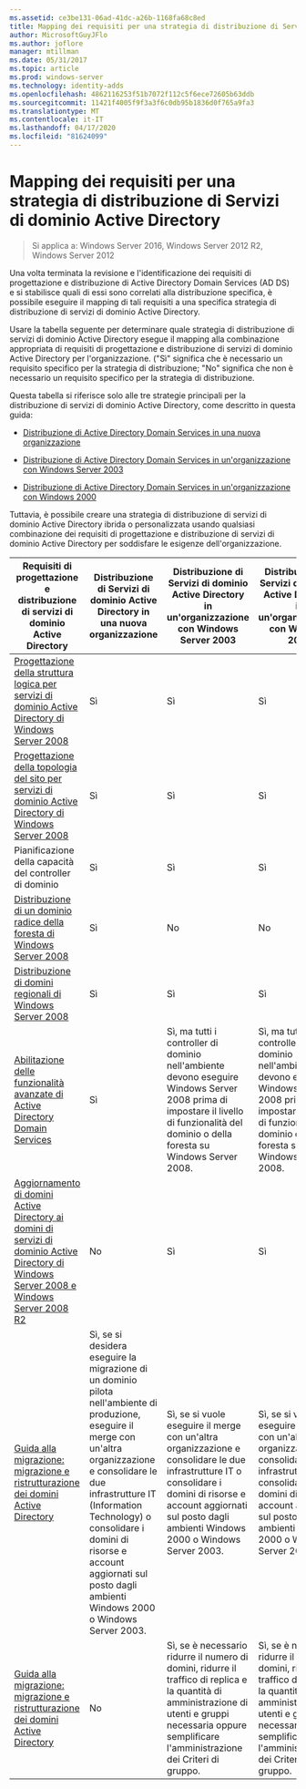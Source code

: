 ```yaml
---
ms.assetid: ce3be131-06ad-41dc-a26b-1168fa68c8ed
title: Mapping dei requisiti per una strategia di distribuzione di Servizi di dominio Active Directory
author: MicrosoftGuyJFlo
ms.author: joflore
manager: mtillman
ms.date: 05/31/2017
ms.topic: article
ms.prod: windows-server
ms.technology: identity-adds
ms.openlocfilehash: 4862116253f51b7072f112c5f6ece72605b63ddb
ms.sourcegitcommit: 11421f4005f9f3a3f6c0db95b1836d0f765a9fa3
ms.translationtype: MT
ms.contentlocale: it-IT
ms.lasthandoff: 04/17/2020
ms.locfileid: "81624099"
---
```

# <a name="mapping-your-requirements-to-an-ad-ds-deployment-strategy"></a>Mapping dei requisiti per una strategia di distribuzione di Servizi di dominio Active Directory

> Si applica a: Windows Server 2016, Windows Server 2012 R2, Windows Server 2012

Una volta terminata la revisione e l'identificazione dei requisiti di progettazione e distribuzione di Active Directory Domain Services (AD DS) e si stabilisce quali di essi sono correlati alla distribuzione specifica, è possibile eseguire il mapping di tali requisiti a una specifica strategia di distribuzione di servizi di dominio Active Directory.

Usare la tabella seguente per determinare quale strategia di distribuzione di servizi di dominio Active Directory esegue il mapping alla combinazione appropriata di requisiti di progettazione e distribuzione di servizi di dominio Active Directory per l'organizzazione. ("Sì" significa che è necessario un requisito specifico per la strategia di distribuzione; "No" significa che non è necessario un requisito specifico per la strategia di distribuzione.

Questa tabella si riferisce solo alle tre strategie principali per la distribuzione di servizi di dominio Active Directory, come descritto in questa guida:

-   [Distribuzione di Active Directory Domain Services in una nuova organizzazione](../../ad-ds/plan/Deploying-AD-DS-in-a-New-Organization.md)

-   [Distribuzione di Active Directory Domain Services in un'organizzazione con Windows Server 2003](../../ad-ds/plan/Deploying-AD-DS-in-a-Windows-Server-2003-Organization.md)

-   [Distribuzione di Active Directory Domain Services in un'organizzazione con Windows 2000](../../ad-ds/plan/Deploying-AD-DS-in-a-Windows-2000-Organization.md)

Tuttavia, è possibile creare una strategia di distribuzione di servizi di dominio Active Directory ibrida o personalizzata usando qualsiasi combinazione dei requisiti di progettazione e distribuzione di servizi di dominio Active Directory per soddisfare le esigenze dell'organizzazione.

| Requisiti di progettazione e distribuzione di servizi di dominio Active Directory | Distribuzione di Servizi di dominio Active Directory in una nuova organizzazione | Distribuzione di Servizi di dominio Active Directory in un'organizzazione con Windows Server 2003 | Distribuzione di Servizi di dominio Active Directory in un'organizzazione con Windows 2000 |
| ---------------------------------------- | ------------------------------------- | ----------------------------------------------------- |----------------------------------------------- |
| [Progettazione della struttura logica per servizi di dominio Active Directory di Windows Server 2008](https://docs.microsoft.com/previous-versions/windows/it-pro/windows-server-2008-R2-and-2008/cc770806(v=ws.10)) | Sì | Sì | Sì |
| [Progettazione della topologia del sito per servizi di dominio Active Directory di Windows Server 2008](Designing-the-Site-Topology.md) | Sì | Sì | Sì |
| Pianificazione della capacità del controller di dominio | Sì | Sì | Sì |
| [Distribuzione di un dominio radice della foresta di Windows Server 2008](https://docs.microsoft.com/previous-versions/windows/it-pro/windows-server-2008-R2-and-2008/cc731174(v=ws.10)) | Sì | No | No |
| [Distribuzione di domini regionali di Windows Server 2008](https://docs.microsoft.com/previous-versions/windows/it-pro/windows-server-2008-R2-and-2008/cc755118(v=ws.10)) | Sì | Sì | Sì |
| [Abilitazione delle funzionalità avanzate di Active Directory Domain Services](../../ad-ds/plan/Enabling-Advanced-Features-for-AD-DS.md) | Sì |Sì, ma tutti i controller di dominio nell'ambiente devono eseguire Windows Server 2008 prima di impostare il livello di funzionalità del dominio o della foresta su Windows Server 2008. | Sì, ma tutti i controller di dominio nell'ambiente devono eseguire Windows Server 2008 prima di impostare il livello di funzionalità del dominio o della foresta su Windows Server 2008. |
| [Aggiornamento di domini Active Directory ai domini di servizi di dominio Active Directory di Windows Server 2008 e Windows Server 2008 R2](https://docs.microsoft.com/previous-versions/windows/it-pro/windows-server-2008-R2-and-2008/cc731188(v=ws.10)) | No | Sì | Sì |
| [Guida alla migrazione: migrazione e ristrutturazione dei domini Active Directory](https://docs.microsoft.com/previous-versions/windows/it-pro/windows-server-2008-R2-and-2008/cc974332(v=ws.10)) | Sì, se si desidera eseguire la migrazione di un dominio pilota nell'ambiente di produzione, eseguire il merge con un'altra organizzazione e consolidare le due infrastrutture IT (Information Technology) o consolidare i domini di risorse e account aggiornati sul posto dagli ambienti Windows 2000 o Windows Server 2003. | Sì, se si vuole eseguire il merge con un'altra organizzazione e consolidare le due infrastrutture IT o consolidare i domini di risorse e account aggiornati sul posto dagli ambienti Windows 2000 o Windows Server 2003. | Sì, se si vuole eseguire il merge con un'altra organizzazione e consolidare le due infrastrutture IT o consolidare i domini di risorse e account aggiornati sul posto dagli ambienti Windows 2000 o Windows Server 2003. |
| [Guida alla migrazione: migrazione e ristrutturazione dei domini Active Directory](https://docs.microsoft.com/previous-versions/windows/it-pro/windows-server-2008-R2-and-2008/cc974332(v=ws.10)) | No | Sì, se è necessario ridurre il numero di domini, ridurre il traffico di replica e la quantità di amministrazione di utenti e gruppi necessaria oppure semplificare l'amministrazione dei Criteri di gruppo. | Sì, se è necessario ridurre il numero di domini, ridurre il traffico di replica e la quantità di amministrazione di utenti e gruppi necessaria oppure semplificare l'amministrazione dei Criteri di gruppo. |
